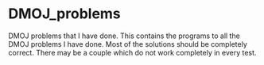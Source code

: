 # DMOJ_problems
DMOJ problems that I have done. This contains the programs to all the DMOJ problems I have done. Most of the solutions should be completely correct. There may be a couple which do not work completely in every test.
